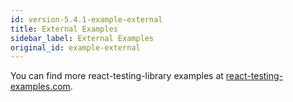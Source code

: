```yaml
---
id: version-5.4.1-example-external
title: External Examples
sidebar_label: External Examples
original_id: example-external
---
```


You can find more react-testing-library examples at
[react-testing-examples.com](https://react-testing-examples.com/jest-rtl/).

